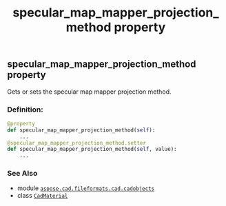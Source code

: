 ﻿---
title: specular_map_mapper_projection_method property
second_title: Aspose.CAD for Python via .NET API References
description: 
type: docs
weight: 1060
url: /python-net/aspose.cad.fileformats.cad.cadobjects/cadmaterial/specular_map_mapper_projection_method/
is_root: false
---

## specular_map_mapper_projection_method property


Gets or sets the specular map mapper projection method.
### Definition:
```python
@property
def specular_map_mapper_projection_method(self):
    ...
@specular_map_mapper_projection_method.setter
def specular_map_mapper_projection_method(self, value):
    ...
```

### See Also
* module [`aspose.cad.fileformats.cad.cadobjects`](../../)
* class [`CadMaterial`](/cad/python-net/aspose.cad.fileformats.cad.cadobjects/cadmaterial)

